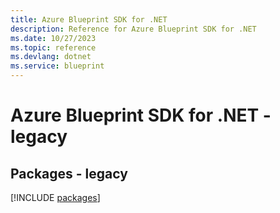 ```yaml
---
title: Azure Blueprint SDK for .NET
description: Reference for Azure Blueprint SDK for .NET
ms.date: 10/27/2023
ms.topic: reference
ms.devlang: dotnet
ms.service: blueprint
---
```

# Azure Blueprint SDK for .NET - legacy
## Packages - legacy
[!INCLUDE [packages](blueprint-index.md)]